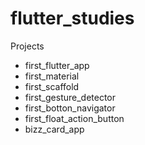# flutter_studies

Projects

- first_flutter_app
- first_material
- first_scaffold
- first_gesture_detector
- first_botton_navigator
- first_float_action_button
- bizz_card_app